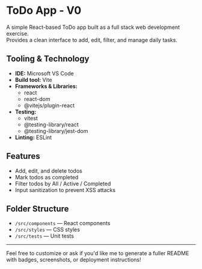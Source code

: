 # ToDo App - V0

A simple React-based ToDo app built as a full stack web development exercise.  
Provides a clean interface to add, edit, filter, and manage daily tasks.

## Tooling & Technology

- **IDE:** Microsoft VS Code
- **Build tool:** Vite
- **Frameworks & Libraries:**
  - react
  - react-dom
  - @vitejs/plugin-react
- **Testing:**
  - vitest
  - @testing-library/react
  - @testing-library/jest-dom
- **Linting:** ESLint

## Features

- Add, edit, and delete todos
- Mark todos as completed
- Filter todos by All / Active / Completed
- Input sanitization to prevent XSS attacks

## Folder Structure

- `/src/components` — React components
- `/src/styles` — CSS styles
- `/src/tests` — Unit tests

---

Feel free to customize or ask if you'd like me to generate a fuller README with badges, screenshots, or deployment instructions!
